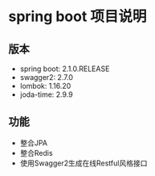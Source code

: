 # spring boot 项目说明
## 版本
- spring boot: 2.1.0.RELEASE
- swagger2: 2.7.0
- lombok: 1.16.20
- joda-time: 2.9.9
## 功能
- 整合JPA
- 整合Redis
- 使用Swagger2生成在线Restful风格接口
